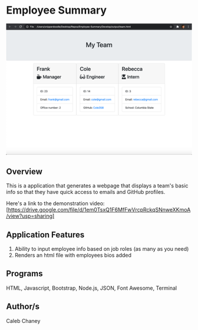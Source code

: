 # Employee Summary

![](https://github.com/Cachamoe/Employee-Summary/blob/main/Assets/Screen%20Shot%202020-10-12%20at%2010.49.03%20AM.png)

## Overview
This is a application that generates a webpage that displays a team's basic info so that they have quick access to emails and GitHub profiles.

Here's a link to the demonstration video: [https://drive.google.com/file/d/1em0TsxQ1F6MfFwVrcpRckqSNnweXKmoA/view?usp=sharing]

## Application Features
1) Ability to input employee info based on job roles (as many as you need)
2) Renders an html file with employees bios added


## Programs 
HTML, Javascript, Bootstrap, Node.js, JSON, Font Awesome, Terminal

## Author/s
Caleb Chaney

